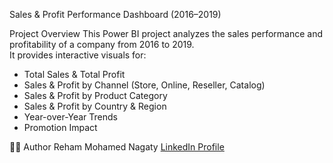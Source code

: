 Sales & Profit Performance Dashboard (2016–2019)

Project Overview
This Power BI project analyzes the sales performance and profitability of a company from 2016 to 2019.  
It provides interactive visuals for:
- Total Sales & Total Profit  
- Sales & Profit by Channel (Store, Online, Reseller, Catalog)  
- Sales & Profit by Product Category  
- Sales & Profit by Country & Region  
- Year-over-Year Trends  
- Promotion Impact  

🙋‍♀️ Author
Reham Mohamed Nagaty
[LinkedIn Profile](https://www.linkedin.com/in/reham-mohamed-nagaty/)
